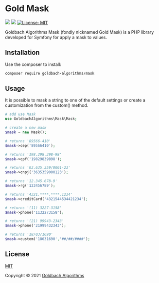 # Gold Mask

[<img src="https://badgen.net/badge/Powered%20by/Goldbach/red" />](https://github.com/Goldbach07/)
[<img src="https://badgen.net/badge/Developed%20for/PHP/blue" />](https://www.php.net/)
[![License: MIT](https://img.shields.io/badge/License-MIT-yellow.svg)](https://opensource.org/licenses/MIT)

Goldbach Algorithms Mask (fondly nicknamed Gold Mask) is a PHP library developed for Symfony for apply a mask to values.

## Installation

Use the composer to install:

```bash
composer require goldbach-algorithms/mask
```

## Usage
It is possible to mask a string to one of the default settings or create a customization from the custom() method.

```php
# add use Mask
use GoldbachAlgorithms\Mask\Mask;

# create a new mask
$mask = new Mask();

# returns '89566-410'
$mask->cep('89566410');

# returns '198.298.398-98'
$mask->cpf('19829839898');

# returns '03.635.359/0001-23'
$mask->cnpj('3635359000123');

# returns '12.345.678-9'
$mask->rg('123456789');

# returns '4321.****.****.1234'
$mask->creditCard('4321544534421234');

# returns '(11) 3227-3158'
$mask->phone('1132273158');

# returns '(21) 99943-2343'
$mask->phone('21999432343');

# returns '18/03/1690'
$mask->custom('18031690','##/##/####');


```

## License
[MIT](https://choosealicense.com/licenses/mit/)

Copyright © 2021 [Goldbach Algorithms](https://github.com/GoldbachAlgorithms/Mask/blob/main/LICENSE)
